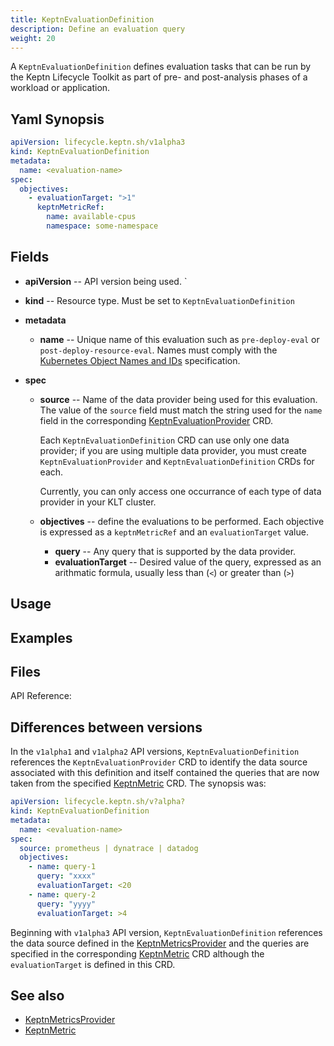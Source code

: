 ```yaml
---
title: KeptnEvaluationDefinition
description: Define an evaluation query
weight: 20
---
```


A `KeptnEvaluationDefinition` defines evaluation tasks
that can be run by the Keptn Lifecycle Toolkit
as part of pre- and post-analysis phases of a workload or application.

## Yaml Synopsis

```yaml
apiVersion: lifecycle.keptn.sh/v1alpha3
kind: KeptnEvaluationDefinition
metadata:
  name: <evaluation-name>
spec:
  objectives:
    - evaluationTarget: ">1"
      keptnMetricRef:
        name: available-cpus
        namespace: some-namespace
```

## Fields

* **apiVersion** -- API version being used.
`
* **kind** -- Resource type.
   Must be set to `KeptnEvaluationDefinition`

* **metadata**
  * **name** -- Unique name of this evaluation
    such as `pre-deploy-eval` or `post-deploy-resource-eval`.
    Names must comply with the
    [Kubernetes Object Names and IDs](https://kubernetes.io/docs/concepts/overview/working-with-objects/names/#dns-subdomain-names)
    specification.

* **spec**
  * **source** -- Name of the data provider being used for this evaluation.
    The value of the `source` field must match
    the string used for the `name` field
    in the corresponding [KeptnEvaluationProvider](evaluationprovider.md) CRD.

    Each `KeptnEvaluationDefinition` CRD can use only one data provider;
    if you are using multiple data provider, you must create
    `KeptnEvaluationProvider` and `KeptnEvaluationDefinition` CRDs for each.

    Currently, you can only access one occurrance of each type of data provider
    in your KLT cluster.

  * **objectives** -- define the evaluations to be performed.
     Each objective is expressed as a `keptnMetricRef`
     and an `evaluationTarget` value.

    * **query** -- Any query that is supported by the data provider.
    * **evaluationTarget** -- Desired value of the query,
       expressed as an arithmatic formula,
       usually less than (`<`) or greater than (`>`)

## Usage

## Examples

## Files

API Reference:

## Differences between versions

In the `v1alpha1` and `v1alpha2` API versions,
`KeptnEvaluationDefinition` references the `KeptnEvaluationProvider` CRD
to identify the data source associated with this definition
and itself contained the queries
that are now taken from the specified [KeptnMetric](metric.md) CRD.
The synopsis was:

```yaml
apiVersion: lifecycle.keptn.sh/v?alpha?
kind: KeptnEvaluationDefinition
metadata:
  name: <evaluation-name>
spec:
  source: prometheus | dynatrace | datadog
  objectives:
    - name: query-1
      query: "xxxx"
      evaluationTarget: <20
    - name: query-2
      query: "yyyy"
      evaluationTarget: >4
```

Beginning with `v1alpha3` API version,
`KeptnEvaluationDefinition` references the data source defined
in the [KeptnMetricsProvider](metricsprovider.md)
and the queries are specified in the corresponding
[KeptnMetric](metric.md) CRD
although the `evaluationTarget` is defined in this CRD.

## See also

* [KeptnMetricsProvider](metricsprovider.md)
* [KeptnMetric](metric.md)
